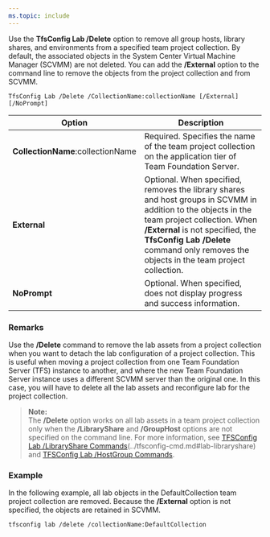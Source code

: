 ```yaml
---
ms.topic: include
---
```


Use the **TfsConfig Lab /Delete** option to remove all group hosts, library shares, and environments from a specified team project collection.
By default, the associated objects in the System Center Virtual Machine Manager (SCVMM) are not deleted.
You can add the **/External** option to the command line to remove the objects from the project collection and from SCVMM.

	TfsConfig Lab /Delete /CollectionName:collectionName [/External] [/NoPrompt]

|Option|Description|
|---|---|
|**CollectionName**:collectionName|Required. Specifies the name of the team project collection on the application tier of Team Foundation Server.|
|**External**|Optional. When specified, removes the library shares and host groups in SCVMM in addition to the objects in the team project collection. When **/External** is not specified, the **TfsConfig Lab /Delete** command only removes the objects in the team project collection.|
|**NoPrompt**|Optional. When specified, does not display progress and success information.|

### Remarks

Use the **/Delete** command to remove the lab assets from a project collection when you want to detach the lab configuration of a project collection. This is useful when moving a project collection from one Team Foundation Server (TFS) instance to another, and where the new Team Foundation Server instance uses a different SCVMM server than the original one. In this case, you will have to delete all the lab assets and reconfigure lab for the project collection.

>**Note:**  
>The **/Delete** option works on all lab assets in a team project collection only when the **/LibraryShare** and **/GroupHost** options are not specified on the command line. For more information, see [TFSConfig Lab /LibraryShare Commands](#lab-libraryshare)(../tfsconfig-cmd.md#lab-libraryshare) and [TFSConfig Lab /HostGroup Commands](../tfsconfig-cmd.md#lab-libraryshare).

### Example

In the following example, all lab objects in the DefaultCollection team project collection are removed. Because the **/External** option is not specified, the objects are retained in SCVMM.

    tfsconfig lab /delete /collectionName:DefaultCollection 
